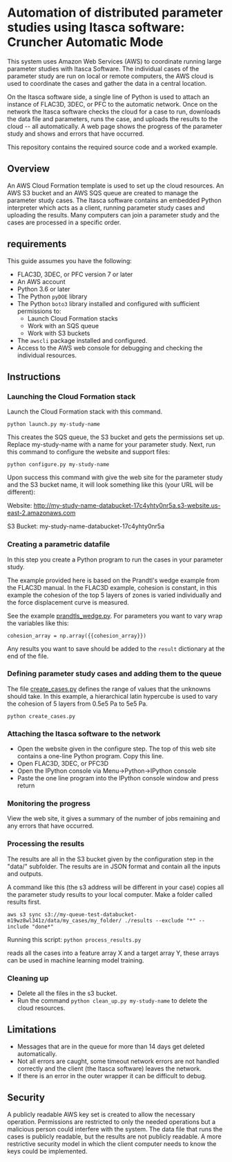# Automation of distributed parameter studies using Itasca software: Cruncher Automatic Mode

This system uses Amazon Web Services (AWS) to coordinate running large
parameter studies with Itasca Software. The individual cases of the
parameter study are run on local or remote computers, the AWS cloud is
used to coordinate the cases and gather the data in a central location.

On the Itasca software side, a single line of Python is used to attach
an instance of FLAC3D, 3DEC, or PFC to the automatic network. Once on
the network the Itasca software checks the cloud for a case to run,
downloads the data file and parameters, runs the case, and uploads the
results to the cloud -- all automatically. A web page shows the
progress of the parameter study and shows and errors that have occurred.

This repository contains the required source code and a worked example.

## Overview

An AWS Cloud Formation template is used to set up the cloud resources.
An AWS S3 bucket and an AWS SQS queue are created to manage the
parameter study cases. The Itasca software contains an embedded Python
interpreter which acts as a client, running parameter study cases and
uploading the results. Many computers can join a parameter study and
the cases are processed in a specific order.

## requirements
This guide assumes you have the following:
- FLAC3D, 3DEC, or PFC version 7 or later
- An AWS account
- Python 3.6 or later
- The Python `pyDOE` library
- The Python `boto3` library installed and configured with sufficient
  permissions to:
  - Launch Cloud Formation stacks
  - Work with an SQS queue
  - Work with S3 buckets
- The `awscli` package installed and configured.
- Access to the AWS web console for debugging and checking the
  individual resources.

## Instructions

### Launching the Cloud Formation stack
Launch the Cloud Formation stack with this command.

`python launch.py my-study-name`

This creates the SQS queue, the S3 bucket and gets the permissions set
up. Replace my-study-name with a name for your parameter study. Next,
run this command to configure the website and support files:

`python configure.py my-study-name`

Upon success this command with give the web site for the parameter
study and the S3 bucket name, it will look something like this (your URL will be different):

Website: http://my-study-name-databucket-17c4yhty0nr5a.s3-website.us-east-2.amazonaws.com

S3 Bucket: my-study-name-databucket-17c4yhty0nr5a

### Creating a parametric datafile

In this step you create a Python program to run the cases in your
parameter study.

The example provided here is based on the Prandtl's wedge example from
the FLAC3D manual. In the FLAC3D example, cohesion is constant, in
this example the cohesion of the top 5 layers of zones is varied
individually and the force displacement curve is measured.

See the example [prandtls_wedge.py](prandtls_wedge.py). For parameters
you want to vary wrap the variables like this:

`cohesion_array = np.array({{cohesion_array}})`

Any results you want to save should be added to the `result`
dictionary at the end of the file.

### Defining parameter study cases and adding them to the queue

The file [create_cases.py](create_cases.py) defines the range of
values that the unknowns should take. In this example, a hierarchical
latin hypercube is used to vary the cohesion of 5 layers from 0.5e5 Pa
to 5e5 Pa.

`python create_cases.py`

### Attaching the Itasca software to the network

- Open the website given in the configure step. The top of this web
  site contains a one-line Python program. Copy this line.
- Open FLAC3D, 3DEC, or PFC3D
- Open the IPython console via Menu->Python->IPython console
- Paste the one line program into the IPython console window and press return

### Monitoring the progress

View the web site, it gives a summary of the number of jobs remaining
and any errors that have occurred.

### Processing the results

The results are all in the S3 bucket given by the configuration step
in the "data/" subfolder. The results are in JSON format and contain
all the inputs and outputs.

A command like this (the s3 address will be different in your case)
copies all the parameter study results to your local computer. Make a
folder called results first.

`aws s3 sync s3://my-queue-test-databucket-m19wz8wl341z/data/my_cases/my_folder/ ./results --exclude "*" --include "done*"`

Running this script:
`python process_results.py`

reads all the cases into a feature array X and a target array Y, these
arrays can be used in machine learning model training.

### Cleaning up

- Delete all the files in the s3 bucket.
- Run the command `python clean_up.py my-study-name` to delete the
  cloud resources.

## Limitations
- Messages that are in the queue for more than 14 days get deleted automatically.
- Not all errors are caught, some timeout network errors are not
  handled correctly and the client (the Itasca software) leaves the
  network.
- If there is an error in the outer wrapper it can be difficult to debug.

## Security

A publicly readable AWS key set is created to allow the necessary
operation. Permissions are restricted to only the needed operations
but a malicious person could interfere with the system. The data file
that runs the cases is publicly readable, but the results are not
publicly readable. A more restrictive security model in which the
client computer needs to know the keys could be implemented.
